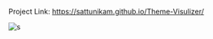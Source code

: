 Project Link: https://sattunikam.github.io/Theme-Visulizer/

![s](https://github.com/sattunikam/Theme-Visulizer/assets/98211397/9e3b4797-48e9-4adc-950c-6b47df6bc681)

